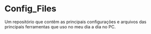 # Config_Files
Um repositório que contêm as principais configurações e arquivos das principais ferramentas que uso no meu dia a dia no PC. 
